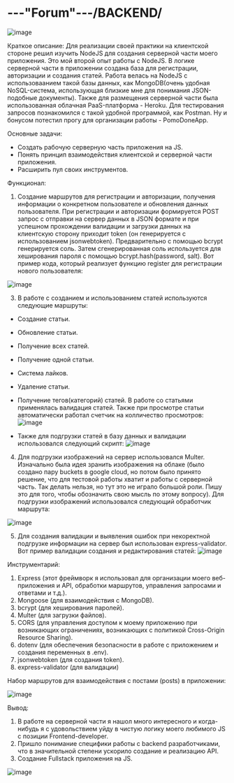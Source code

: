 # ---"Forum"---/BACKEND/

![image](https://github.com/Aleksandr-Khokhrin/MyForumApp_node-back/assets/147053338/5a87b5e4-72c0-48e8-a23c-dfadaa2c9003)

Краткое описание:
Для реализации своей практики на клиентской стороне решил изучить NodeJS для создания серверной части моего приложения. 
Это мой второй опыт работы с NodeJS. В логике серверной части в приложении создана база для регистрации, авторизации и создания статей. Работа велась на NodeJS с использоваанием такой базы данных, как MongoDB(очень удобная NoSQL-система, использующая близкие мне для понимания JSON-подобные документы). Также для размещения серверной части была использованная облачная PaaS-платформа - Heroku. Для тестирования запросов познакомился с такой удобной программой, как Postman. Ну и бонусом потестил прогу для организации работы - PomoDoneApp. 

Основные задачи: 
- Создать рабочую серверную часть приложения на JS.
- Понять принцип взаимодействия клиентской и серверной части приложения.
- Расширить пул своих инструментов. 

Функционал:
1. Создание маршрутов для регистрации и авторизации, получения информации о конкретном пользователе и обновления данных пользователя. 
При регистрации и авторизации формируется POST запрос с отправки на сервер данных в JSON формате и при успешном прохождении валидации и загрузки данных на клиентскую сторону приходит token (он генерируется с использованием jsonwebtoken). Предварительно с помощью bcrypt генерируется соль. Затем сгенерированная соль используется для хеширования пароля с помощью bcrypt.hash(password, salt). 
Вот пример кода, который реализует функцию register для регистрации нового пользователя:

![image](https://github.com/Aleksandr-Khokhrin/MyForumApp_node-back/assets/147053338/7245fad1-01e9-4121-9afa-1841b50a9ea2)

3. В работе с созданием и использованием статей используются следующие маршруты:
- Создание статьи.
- Обновление статьи.
- Получение всех статей.
- Получение одной статьи.
- Система лайков.
- Удаление статьи.
- Получение тегов(категорий) статей.
В работе со статьями применялась валидация статей. Также при просмотре статьи автоматически работал счетчик на колличество просмотров:
![image](https://github.com/Aleksandr-Khokhrin/MyForumApp_node-back/assets/147053338/46fa5317-9d7b-4bdd-81ef-4c9ada43f43e)

- Также для подгрузки статей в базу данных и валидации использовался следующий скрипт:
![image](https://github.com/Aleksandr-Khokhrin/MyForumApp_node-back/assets/147053338/95a8bd37-b4a2-4730-af91-ff971d5523d6)
4. Для подгрузки изображений на сервер использовался Multer. Изначально была идея зранить изображения на облаке (было создано пару buckets в google cloud, но потом было принято решение, что для тестовой работы хватит и работы с серверной часть. Так делать нельзя, но тут это не играло большой роли. Пишу это для того, чтобы обозначить свою мысль по этому вопросу).
Для подгрузки изображений использовался следующий обработчик маршрута:

![image](https://github.com/Aleksandr-Khokhrin/MyForumApp_node-back/assets/147053338/2f7b8e39-3e23-41d0-91b0-6a2349d5a0a3)

5. Для создания валидации и выявления ошибок при некоректной подгрузке информации на сервер был использован express-validator. 
Вот пример валидации создания и редактирования статей:
![image](https://github.com/Aleksandr-Khokhrin/MyForumApp_node-back/assets/147053338/a95c96a8-3b94-4074-823f-38255c16889c)

Инструментарий:
1. Express (этот фреймворк я использовал для организации моего веб-приложения и API, обработки маршрутов, управления запросами и ответами и т.д.).
2. Mongoose (для взаимодействия с MongoDB).
3. bcrypt (для хеширования паролей).
4. Multer (для загрузки файлов).
5. CORS (для управления доступом к моему приложению при возникающих ограничениях, возникающих с политикой Cross-Origin Resource Sharing).
6. dotenv (для обеспечения безопасности в работе с приложением и создания переменных в .env).
7. jsonwebtoken (для создания token).
8. express-validator (для валидации)

Набор маршрутов для взаимодействия с постами (posts) в приложении:

![image](https://github.com/Aleksandr-Khokhrin/MyForumApp_node-back/assets/147053338/36a9dcd6-1874-4374-a9f2-88b64247579d)


Вывод: 
1. В работе на серверной части я нашол много интересного и когда-нибудь я с удовольствием уйду в чистую логику моего любимого JS c позиции Frontend-developer. 
2. Пришло понимание специфики работы с backend разработчиками, что в значительной степени ускорило создание и реализацию API. 
3. Создание Fullstack приложения на JS.

![image](https://github.com/Aleksandr-Khokhrin/MyForumApp_react-front/assets/147053338/d1421d97-c486-45f4-b34f-5faede758ca4)



